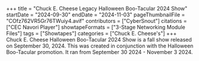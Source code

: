 +++
title = "Chuck E. Cheese Legacy Halloween Boo-Tacular 2024 Show"
startDate = "2024-09-30"
endDate = "2024-11-03"
pageThumbnailFile = "COfz762VR5Gr76TWuiy4.avif"
contributors = ["CyberSnout"]
citations = ["CEC Navori Player"]
showtapeFormats = ["3-Stage Networking Module Files"]
tags = ["Showtapes"]
categories = ["Chuck E. Cheese's"]
+++
Chuck E. Cheese Halloween Boo-Tacular 2024 Show is a fall show released on September 30, 2024. This was created in conjunction with the Halloween Boo-Tacular promotion. It ran from September 30 2024 - November 3 2024.
